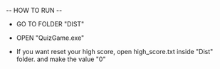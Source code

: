-- HOW TO RUN --
- GO TO FOLDER "DIST"
- OPEN "QuizGame.exe"

- If you want reset your high score, open high_score.txt inside "Dist" folder. and make the value "0"
